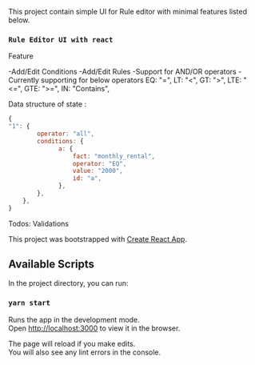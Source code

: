 This project contain simple UI for Rule editor with minimal features listed below.

### `Rule Editor UI with react`

Feature

-Add/Edit Conditions
-Add/Edit Rules
-Support for AND/OR operators
-Currently supporting for below operators
EQ: "=",
LT: "<",
GT: ">",
LTE: "<=",
GTE: ">=",
IN: "Contains",

Data structure of state :

```javascript
{
"1": {
        operator: "all",
        conditions: {
              a: {
                  fact: "monthly_rental",
                  operator: "EQ",
                  value: "2000",
                  id: "a",
              },
        },
    },
}
```

Todos:
Validations

This project was bootstrapped with [Create React App](https://github.com/facebook/create-react-app).

## Available Scripts

In the project directory, you can run:

### `yarn start`

Runs the app in the development mode.<br />
Open [http://localhost:3000](http://localhost:3000) to view it in the browser.

The page will reload if you make edits.<br />
You will also see any lint errors in the console.

```

```

```

```
